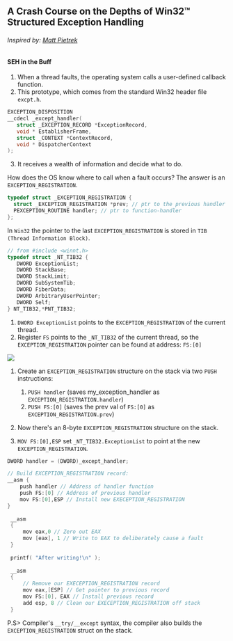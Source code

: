 ## A Crash Course on the Depths of Win32™ Structured Exception Handling

###### Inspired by: [Matt Pietrek](https://bytepointer.com/resources/pietrek_crash_course_depths_of_win32_seh.htm)

#### SEH in the Buff
1. When a thread faults, the operating system calls a user-defined callback function.
2. This prototype, which comes from the standard Win32 header file `excpt.h`.
```c++
EXCEPTION_DISPOSITION
__cdecl _except_handler(
   struct _EXCEPTION_RECORD *ExceptionRecord,
   void * EstablisherFrame,
   struct _CONTEXT *ContextRecord,
   void * DispatcherContext
);
```
3. It receives a wealth of information and decide what to do.

How does the OS know where to call when a fault occurs?
The answer is an `EXCEPTION_REGISTRATION`.

```c
typedef struct _EXCEPTION_REGISTRATION {
  struct _EXCEPTION_REGISTRATION *prev; // ptr to the previous handler's EXCEPTION_REGISTRATION
  PEXCEPTION_ROUTINE handler; // ptr to function-handler
};
```

In `Win32` the pointer to the last `EXCEPTION_REGISTRATION` is stored in `TIB (Thread Information Block)`.
```c
// from #include <winnt.h>
typedef struct _NT_TIB32 {
   DWORD ExceptionList;
   DWORD StackBase;
   DWORD StackLimit;
   DWORD SubSystemTib;
   DWORD FiberData;
   DWORD ArbitraryUserPointer;
   DWORD Self;
} NT_TIB32,*PNT_TIB32;
```

1. `DWORD ExceptionList` points to the `EXCEPTION_REGISTRATION` of the current thread.
2. Register `FS` points to the `_NT_TIB32` of the current thread, so the `EXCEPTION_REGISTRATION` pointer can be found at address: `FS:[0]`

![](https://bytepointer.com/resources/pietrek_crash_course_depths_of_win32_seh_files/pietrek2.jpg)

1. Create an `EXCEPTION_REGISTRATION` structure on the stack via two `PUSH` instructions:
    1. `PUSH handler` (saves my_exception_handler     as `EXCEPTION_REGISTRATION.handler`)
    2. `PUSH FS:[0]`  (saves the prev val of `FS:[0]` as `EXCEPTION_REGISTRATION.prev`)

2. Now there's an 8-byte `EXCEPTION_REGISTRATION` structure on the stack.

2. `MOV FS:[0],ESP` set `_NT_TIB32.ExceptionList` to point at the new `EXCEPTION_REGISTRATION`.

```c
DWORD handler = (DWORD)_except_handler;

// Build EXCEPTION_REGISTRATION record:
__asm {     
    push handler // Address of handler function
    push FS:[0] // Address of previous handler
    mov FS:[0],ESP // Install new EXECEPTION_REGISTRATION
}
  
 __asm
 {
     mov eax,0 // Zero out EAX
     mov [eax], 1 // Write to EAX to deliberately cause a fault
 }
  
 printf( "After writing!\n" );
  
 __asm
 {
     // Remove our EXECEPTION_REGISTRATION record
     mov eax,[ESP] // Get pointer to previous record
     mov FS:[0], EAX // Install previous record
     add esp, 8 // Clean our EXECEPTION_REGISTRATION off stack
 }
```

P.S> Compiler's `__try/__except` syntax, the compiler also builds the `EXCEPTION_REGISTRATION` struct on the stack.